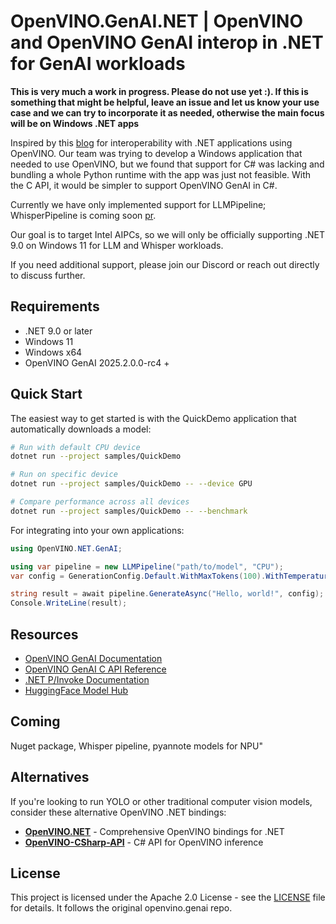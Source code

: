 # OpenVINO.GenAI.NET | OpenVINO and OpenVINO GenAI interop in .NET for GenAI workloads

**This is very much a work in progress. Please do not use yet :). If this is something that might be helpful, leave an issue and let us know your use case and we can try to incorporate it as needed, otherwise the main focus will be on Windows .NET apps**

Inspired by this [blog](https://blog.openvino.ai/blog-posts/openvino-genai-delivers-c-api-for-seamless-language-interop-with-practical-examples-in-net) for interoperability with .NET applications using OpenVINO. Our team was trying to develop a Windows application that needed to use OpenVINO, but we found that support for C# was lacking and bundling a whole Python runtime with the app was just not feasible. With the C API, it would be simpler to support OpenVINO GenAI in C#.

Currently we have only implemented support for LLMPipeline; WhisperPipeline is coming soon [pr](https://github.com/openvinotoolkit/openvino.genai/pull/2414).

Our goal is to target Intel AIPCs, so we will only be officially supporting .NET 9.0 on Windows 11 for LLM and Whisper workloads.

If you need additional support, please join our Discord or reach out directly to discuss further.

## Requirements

- .NET 9.0 or later
- Windows 11
- Windows x64
- OpenVINO GenAI 2025.2.0.0-rc4 +

## Quick Start

The easiest way to get started is with the QuickDemo application that automatically downloads a model:

```bash
# Run with default CPU device
dotnet run --project samples/QuickDemo

# Run on specific device
dotnet run --project samples/QuickDemo -- --device GPU

# Compare performance across all devices
dotnet run --project samples/QuickDemo -- --benchmark
```

For integrating into your own applications:

```csharp
using OpenVINO.NET.GenAI;

using var pipeline = new LLMPipeline("path/to/model", "CPU");
var config = GenerationConfig.Default.WithMaxTokens(100).WithTemperature(0.7f);

string result = await pipeline.GenerateAsync("Hello, world!", config);
Console.WriteLine(result);
```

## Resources

- [OpenVINO GenAI Documentation](https://docs.openvino.ai/2024/learn-openvino/llm_inference_guide.html)
- [OpenVINO GenAI C API Reference](https://docs.openvino.ai/2024/api/c_cpp_api/genai_group.html)
- [.NET P/Invoke Documentation](https://docs.microsoft.com/en-us/dotnet/standard/native-interop/pinvoke)
- [HuggingFace Model Hub](https://huggingface.co/OpenVINO)

## Coming

Nuget package, Whisper pipeline, pyannote models for NPU"

## Alternatives

If you're looking to run YOLO or other traditional computer vision models, consider these alternative OpenVINO .NET bindings:

- **[OpenVINO.NET](https://github.com/sdcb/OpenVINO.NET)** - Comprehensive OpenVINO bindings for .NET
- **[OpenVINO-CSharp-API](https://github.com/guojin-yan/OpenVINO-CSharp-API)** - C# API for OpenVINO inference

## License

This project is licensed under the Apache 2.0 License - see the [LICENSE](LICENSE) file for details. It follows the original openvino.genai repo.
